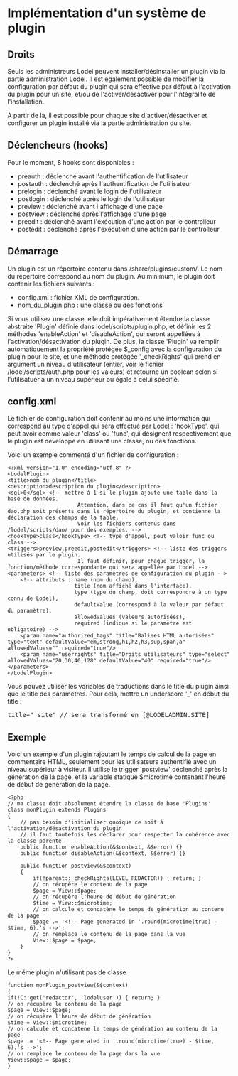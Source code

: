 Implémentation d'un système de plugin
=====================================

Droits
------


Seuls les administreurs Lodel peuvent installer/désinstaller un plugin via la partie administration Lodel. Il est également possible de modifier la configuration par défaut du plugin qui sera effective par défaut à l'activation du plugin pour un site, et/ou de l'activer/désactiver pour l'intégralité de l'installation.

À partir de là, il est possible pour chaque site d'activer/désactiver et configurer un plugin installé via la partie administration du site.


Déclencheurs (hooks)
-----------------------

Pour le moment, 8 hooks sont disponibles :

-	preauth : déclenché avant l'authentification de l'utilisateur
-	postauth : déclenché après l'authentification de l'utilisateur
-	prelogin : déclenché avant le login de l'utilisateur
-	postlogin : déclenché après le login de l'utilisateur
-	preview : déclenché avant l'affichage d'une page
-	postview : déclenché après l'affichage d'une page
-	preedit : déclenché avant l'exécution d'une action par le controlleur
-	postedit : déclenché après l'exécution d'une action par le controlleur


Démarrage
---------

Un plugin est un répertoire contenu dans /share/plugins/custom/.
Le nom du répertoire correspond au nom du plugin.
Au minimum, le plugin doit contenir les fichiers suivants :

*	config.xml : fichier XML de configuration.
*	nom_du_plugin.php : une classe ou des fonctions

Si vous utilisez une classe, elle doit impérativement étendre la classe abstraite 'Plugin' définie dans lodel/scripts/plugin.php, et définir les 2 méthodes 'enableAction' et 'disableAction', qui seront appellées à l'activation/désactivation du plugin.
De plus, la classe 'Plugin' va remplir automatiquement la propriété protégée $_config avec la configuration du plugin pour le site, et une méthode protégée '_checkRights' qui prend en argument un niveau d'utilisateur (entier, voir le fichier /lodel/scripts/auth.php pour les valeurs) et retourne un boolean selon si l'utilisatuer a un niveau supérieur ou égale à celui spécifié.


config.xml
----------

Le fichier de configuration doit contenir au moins une information qui correspond au type d'appel qui sera effectué par Lodel : 'hookType', qui peut avoir comme valeur 'class' ou 'func', qui désignent respectivement que le plugin est développé en utilisant une classe, ou des fonctions.

Voici un exemple commenté d'un fichier de configuration :

	<?xml version="1.0" encoding="utf-8" ?>
	<LodelPlugin>
	<title>nom du plugin</title>
	<description>description du plugin</description>
	<sql>0</sql> <!-- mettre à 1 si le plugin ajoute une table dans la base de données. 
                          Attention, dans ce cas il faut qu'un fichier dao.php soit présents dans le répertoire du plugin, et contienne la déclaration des champs de la table. 
                          Voir les fichiers contenus dans /lodel/scripts/dao/ pour des exemples. -->
	<hookType>class</hookType> <!-- type d'appel, peut valoir func ou class -->
	<triggers>preview,preedit,postedit</triggers> <!-- liste des triggers utilisés par le plugin. 
                          Il faut définir, pour chaque trigger, la fonction/méthode correspondante qui sera appellée par Lodel -->
	<parameters> <!-- liste des paramètres de configuration du plugin -->
        <!-- attributs : name (nom du champ), 
                         title (nom affiché dans l'interface), 
                         type (type du champ, doit correspondre à un type connu de Lodel), 
                         defaultValue (correspond à la valeur par défaut du paramètre), 
                         allowedValues (valeurs autorisées), 
                         required (indique si le paramètre est obligatoire) -->
		<param name="authorized_tags" title="Balises HTML autorisées" type="text" defaultValue="em,strong,h1,h2,h3,sup,span,a" allowedValues="" required="true"/>
		<param name="userrights" title="Droits utilisateurs" type="select" allowedValues="20,30,40,128" defaultValue="40" required="true"/>
	</parameters>
	</LodelPlugin>


Vous pouvez utiliser les variables de traductions dans le title du plugin ainsi que le title des paramètres. Pour celà, mettre un underscore '_' en début du title :
<pre>
title="_site" // sera transformé en [@LODELADMIN.SITE]
</pre>

Exemple
-------

Voici un exemple d'un plugin rajoutant le temps de calcul de la page en commentaire HTML, seulement pour les utilisateurs authentifié avec un niveau supérieur à visiteur. Il utilise le trigger 'postview' déclenché après la génération de la page, et la variable statique $microtime contenant l'heure de début de génération de la page.

	<?php
	// ma classe doit absolument étendre la classe de base 'Plugins'
	class monPlugin extends Plugins
	{
    	// pas besoin d'initialiser quoique ce soit à l'activation/désactivation du plugin
    	// il faut toutefois les déclarer pour respecter la cohérence avec la classe parente
    	public function enableAction(&$context, &$error) {}
    	public function disableAction(&$context, &$error) {}

	    public function postview(&$context)
	    {
        	if(!parent::_checkRights(LEVEL_REDACTOR)) { return; }
        	// on récupère le contenu de la page
        	$page = View::$page;
        	// on récupère l'heure de début de génération
        	$time = View::$microtime;
     		// on calcule et concatène le temps de génération au contenu de la page
        	$page .= '<!-- Page generated in '.round(microtime(true) - $time, 6).'s -->';
        	// on remplace le contenu de la page dans la vue
        	View::$page = $page;
	    }
	}
	?>

Le même plugin n'utilisant pas de classe :

	function monPlugin_postview(&$context)
	{
	if(!C::get('redactor', 'lodeluser')) { return; }
	// on récupère le contenu de la page
	$page = View::$page;
	// on récupère l'heure de début de génération
	$time = View::$microtime;
	// on calcule et concatène le temps de génération au contenu de la page
	$page .= '<!-- Page generated in '.round(microtime(true) - $time, 6).'s -->';
	// on remplace le contenu de la page dans la vue
	View::$page = $page;    
	}
